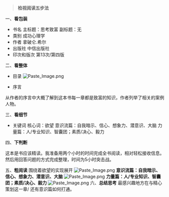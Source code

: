 > **检视阅读五步法**

一、**看包装**
+ 书名
主标题：思考致富
副标题：无
+ 类别
 成功心理学
+ 作者
拿破仑.希尔
+ 出版社
中信出版社
+ 印次和版次
 第13次/第四版

二、**看整体**
+ 目录
![Paste_Image.png](http://upload-images.jianshu.io/upload_images/3764400-af59fce669a3635b.png?imageMogr2/auto-orient/strip%7CimageView2/2/w/1240)

+ 序言﻿

从作者的序言中大概了解到这本书每一章都是致富的知识，作者列举了相关的案例人物。

三、**看细节**

+ 关键词
核心词：欲望
意识流篇：自我暗示、信心、想象力、潜意识、大脑
力量篇：人/专业知识、智囊团；素质/决心、毅力

四、**下判断**

这本是书应该精读。我准备用两个小时的时间完成全书阅读，相对轻松接收信息。然后用回答问题的方式完成整理，时间为5小时突击战。

五、**粗阅读**
围绕着欲望的实现展开
![Paste_Image.png](http://upload-images.jianshu.io/upload_images/3764400-3831df43e9720098.png?imageMogr2/auto-orient/strip%7CimageView2/2/w/1240)
**意识流篇：自我暗示、信心、想象力、潜意识、大脑**
![Paste_Image.png](http://upload-images.jianshu.io/upload_images/3764400-5997afcc8c06b75f.png?imageMogr2/auto-orient/strip%7CimageView2/2/w/1240)
**力量篇：人/专业知识、智囊团；素质/决心、毅力**
![Paste_Image.png](http://upload-images.jianshu.io/upload_images/3764400-d9923a9ca84297bd.png?imageMogr2/auto-orient/strip%7CimageView2/2/w/1240)
六、**总结思考**
最感兴趣地方在与精心策划这一章/
还有意识篇如何打通。
